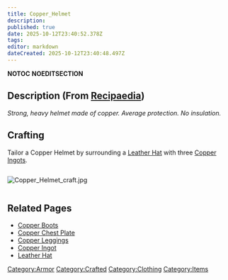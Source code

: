 ```yaml
---
title: Copper_Helmet
description: 
published: true
date: 2025-10-12T23:40:52.378Z
tags: 
editor: markdown
dateCreated: 2025-10-12T23:40:48.497Z
---
```


__NOTOC__ __NOEDITSECTION__

## Description (From [Recipaedia](Recipaedia "wikilink"))

*Strong, heavy helmet made of copper. Average protection. No
insulation.*

## Crafting

Tailor a Copper Helmet by surrounding a [Leather
Hat](Leather_Hat "wikilink") with three [Copper
Ingots](Copper_Ingot "wikilink").

<div style="overflow: hidden">

![Copper_Helmet_craft.jpg](Copper_Helmet_craft.jpg
"Copper_Helmet_craft.jpg")

</div>

## Related Pages

  - [Copper Boots](Copper_Boots "wikilink")
  - [Copper Chest Plate](Copper_Chest_Plate "wikilink")
  - [Copper Leggings](Copper_Leggings "wikilink")
  - [Copper Ingot](Copper_Ingot "wikilink")
  - [Leather Hat](Leather_Hat "wikilink")

[Category:Armor](Category:Armor "wikilink")
[Category:Crafted](Category:Crafted "wikilink")
[Category:Clothing](Category:Clothing "wikilink")
[Category:Items](Category:Items "wikilink")